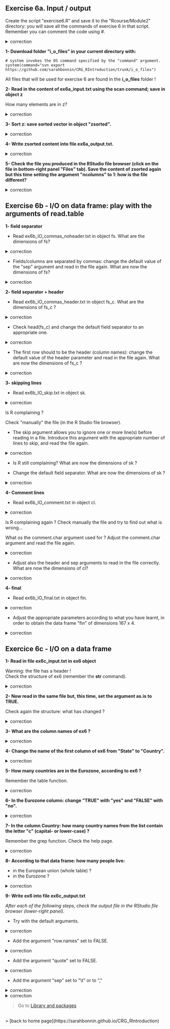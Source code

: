 ## Exercise 6a. Input / output

Create the script "exercise6.R" and save it to the "Rcourse/Module2" directory: you will save all the commands of exercise 6 in that script.
<br>Remember you can comment the code using #.


<details>
<summary>
correction
</summary>

```{r}
getwd()
setwd("Rcourse/Module2")
setwd("~/Rcourse/Module2")
```

</details>

**1- Download folder "i_o_files" in your current directory with:** 

```{r}
# system invokes the OS command specified by the "command" argument.
system(command="svn export https://github.com/sarahbonnin/CRG_RIntroduction/trunk/i_o_files")
```

All files that will be used for exercise 6 are found in the **i_o_files** folder ! 

**2- Read in the content of ex6a_input.txt using the scan command; save in object z**

How many elements are in z?

<details>
<summary>
correction
</summary>

```{r}
# scan content of the file
z <- scan("i_o_files/ex6a_input.txt")
# number of elements (length of vector)
length(z)
```

</details>

**3- Sort z: save sorted vector in object "zsorted".**

<details>
<summary>
correction
</summary>

```{r}
zsorted <- sort(z)
```

</details>

**4- Write zsorted content into file ex6a_output.txt.**

<details>
<summary>
correction
</summary>

```{r}
write(zsorted, "ex6a_output.txt")
```

</details>

**5- Check the file you produced in the RStudio file browser (click on the file in bottom-right panel "Files" tab). Save the content of zsorted again but this time setting the argument "ncolumns" to 1: how is the file different?**

<details>
<summary>
correction
</summary>

```{r}
write(zsorted, "ex6a_output.txt", ncolumns=1)
```

</details>

## Exercise 6b - I/O on data frame: play with the arguments of read.table
  
**1- field separator**

* Read ex6b_IO_commas_noheader.txt in object fs.
What are the dimensions of fs?

<details>
<summary>
correction
</summary>

```{r}
# read in file with default parameters
fs <- read.table("i_o_files/ex6b_IO_commas_noheader.txt")
dim(fs)
```

</details>

* Fields/columns are separated by commas: change the default value of the "sep" argument and read in the file again.
What are now the dimensions of fs?

<details>
<summary>
correction
</summary>

```{r}
# change field separator to ","
fs <- read.table("i_o_files/ex6b_IO_commas_noheader.txt", 
	sep=",")
dim(fs)
```

</details>

**2- field separator + header**

* Read ex6b_IO_commas_header.txt in object fs_c.
What are the dimensions of fs_c ?

<details>
<summary>
correction
</summary>

```{r} 
fs_c <- read.table("i_o_files/ex6b_IO_commas_header.txt")
dim(fs_c)
```

</details>

* Check head(fs_c) and change the default field separator to an appropriate one.

<details>
<summary>
correction
</summary>

```{r}
fs_c <- read.table("i_o_files/ex6b_IO_commas_header.txt", 
                   sep=",")
```

</details>

* The first row should to be the header (column names): change the default value of the header parameter and read in the file again.
What are now the dimensions of fs_c ?

<details>
<summary>          
correction
</summary>

```{r}
fs_c <- read.table("i_o_files/ex6b_IO_commas_header.txt", 
                   sep=",", 
                   header=TRUE)
```

</details>

**3- skipping lines**

* Read ex6b_IO_skip.txt in object sk.


<details>
<summary>          
correction
</summary>

```{r}
sk <- read.table("i_o_files/ex6b_IO_skip.txt")
```

</details>

Is R complaining ?<br>
 
Check "manually" the file (in the R Studio file browser).<br>

* The skip argument allows you to ignore one or more line(s) before reading in a file. Introduce this argument with the appropriate number of lines to skip, and read the file again.<br>

<details>
<summary>
correction
</summary>

```{r}
sk <- read.table("i_o_files/ex6b_IO_skip.txt",
                 skip=2)
dim(sk)
```

</details>

* Is R still complaining? 
What are now the dimensions of sk ?

* Change the default field separator.
What are now the dimensions of sk ?

<details>
<summary>
correction
</summary>

```{r}
sk <- read.table("i_o_files/ex6b_IO_skip.txt",
                 skip=2,
                 sep=",",
                 header=T)
```

</details>

**4- Comment lines**

* Read ex6b_IO_comment.txt in object cl.

<details>
<summary>        
correction       
</summary>       

```{r}
cl <- read.table("i_o_files/ex6b_IO_comment.txt")
```

</details>

Is R complaining again ? Check manually the file and try to find out what is wrong...<br>

What os the comment.char argument used for ? Adjust the comment.char argument and read the file again.

<details>
<summary>        
correction       
</summary>        

```{r}
cl <- read.table("i_o_files/ex6b_IO_comment.txt",
                 comment.char = "*")
```

</details>

* Adjust also the header and sep arguments to read in the file correctly.
What are now the dimensions of cl?

<details>
<summary>        
correction       
</summary>        

```{r}
cl <- read.table("i_o_files/ex6b_IO_comment.txt",
                 comment.char = "*",
                 sep=",",
                 header=TRUE)
dim(cl)
```

</details>

**4- final**

* Read ex6b_IO_final.txt in object fin.

<details>
<summary>
correction
</summary>

```{r}
fin <- read.table("i_o_files/ex6b_IO_final.txt")
```

</details>

* Adjust the appropriate parameters according to what you have learnt, in order to obtain the data frame "fin" of dimensions 167 x 4.

<details>
<summary>
correction
</summary>

```{r}
fin <- read.table("i_o_files/ex6b_IO_final.txt",
                  sep=",",
                  header=TRUE,
                  skip=3,
                  comment.char="&"
                  )
```

</details>

## Exercice 6c - I/O on a data frame

**1- Read in file ex6c_input.txt in ex6 object**

Warning: the file has a header !
<br>
Check the structure of ex6 (remember the **str** command).

<details>
<summary>         
correction        
</summary>

```{r}
ex6 <- read.table("i_o_files/ex6c_input.txt", 
                  header=TRUE)
str(ex6)
```

</details>


**2- Now read in the same file but, this time, set the argument as.is to TRUE.**

Check again the structure: what has changed ?

<details>
<summary>         
correction        
</summary>

```{r}
ex6 <- read.table("i_o_files/ex6c_input.txt", 
                  header=TRUE,
                  as.is=TRUE)
str(ex6)
```

</details>

**3- What are the column names of ex6 ?**

<details>
<summary>         
correction        
</summary>

```{r}
colnames(ex6)
```

</details>

**4- Change the name of the first column of ex6 from "State" to "Country".**

<details>
<summary>
correction
</summary>

```{r}
# extract all column names of ex6
colnames(ex6)
# extract the name of the first column only
colnames(ex6)[1]
# reassign name of the first column only
colnames(ex6)[1] <- "Country"
```

</details>

**5- How many countries are in the Eurozone, according to ex6 ?**

Remember the table function.

<details>
<summary>
correction
</summary>

```{r}
table(ex6$Eurozone)
```

</details>

**6- In the Eurozone column: change "TRUE" with "yes" and "FALSE" with "no".**

<details>
<summary>
correction
</summary>

```{r}
# select the Eurozone column
ex6$Eurozone
# elements of the Eurozone column that are exactly TRUE
ex6$Eurozone==TRUE
# extract actual values that are TRUE
ex6$Eurozone[ex6$Eurozone==TRUE]
# reassign all elements that are TRUE with "yes"
ex6$Eurozone[ex6$Eurozone==TRUE] <- "yes"
# same with FALSE
ex6$Eurozone[ex6$Eurozone==FALSE] <- "no"
```

</details>

**7- In the column Country: how many country names from the list contain the letter "c" (capital- or lower-case) ?**

Remember the grep function. Check the help page.

<details>
<summary>
correction
</summary>

```{r}
# country names with "c" (lower-case)
grep("c", ex6$Country)
# country names with "c" or "C" (ignoring case)
grep("c", ex6$Country, ignore.case = TRUE)
# show actual country names
grep("c", ex6$Country, value=TRUE, ignore.case = TRUE)
```

</details>

**8- According to that data frame: how many people live:**
+ in the European union (whole table) ?
+ in the Eurozone ?

<details> 
<summary> 
correction
</summary>
  
```{r}
# sum the whole population column
sum(ex6$Population)
# select elements of ex6 where Eurozone is "yes"
ex6$Eurozone == "yes"
# select only elements in Population for which the corresponding Eurozone elements are "yes"
ex6$Population[ex6$Eurozone == "yes"]
# sum that selection
sum(ex6$Population[ex6$Eurozone == "yes"])
```

</details>

**9- Write ex6 into file ex6c_output.txt**

*After each of the following steps, check the output file in the RStudio file browser (lower-right panel).*

* Try with the default arguments.

<details>
<summary>
correction
</summary>

```{r}
write.table(ex6, file="ex6c_output.txt")
```

</details>

* Add the argument "row.names" set to FALSE.

<details>
<summary>
correction
</summary>

```{r}
write.table(ex6, file="ex6c_output.txt", 
            row.names = FALSE)
```

</details>

* Add the argument "quote" set to FALSE.

<details>
<summary>
correction
</summary>

```{r}
write.table(ex6, file="ex6c_output.txt", 
            row.names = FALSE,
            quote = FALSE)
```

</details>

* Add the argument "sep" set to "\t" or to ","

<details>
<summary>
correction
</summary>

```{r}
write.table(ex6, file="ex6c_output.txt", 
            row.names = FALSE,
            quote = FALSE,
            sep="\t")
```

</details>

<details>
<summary>
correction
</summary>

```{r}
write.table(ex6, file="ex6c_output.txt", 
            row.names = FALSE,
            quote = FALSE,
            sep=",")
```

</details>

> Go to [Library and packages](https://sarahbonnin.github.io/CRG_RIntroduction/libpackages)

<br>
> [back to home page](https://sarahbonnin.github.io/CRG_RIntroduction)


